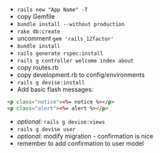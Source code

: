 *  ```rails new "App Name" -T```
*  copy Gemfile
*  ```bundle install --without production```
*  ```rake db:create```
*  uncomment ```gem 'rails_12factor'```
*  ```bundle install```
*  ```rails generate rspec:install```
*  ```rails g controller welcome index about```
*  copy routes.rb
*  copy development.rb to config/environments
*  ```rails g devise:install```
*  Add basic flash messages:
```html
<p class="notice"><%= notice %></p>
<p class="alert"><%= alert %></p>
```
*  *optional:* ```rails g devise:views```
*  ```rails g devise user```
*  *optional:* modify migration - confirmation is nice
  * remember to add confirmation to user model
